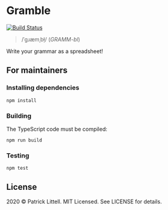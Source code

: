 Gramble
=======

[![Build Status](https://travis-ci.org/littell/gramble_ts.svg?branch=master)](https://travis-ci.org/littell/gramble_ts)

> /ˈɡɹæmˌbɫ̣/ (_GRAMM-bl_)

Write your grammar as a spreadsheet!

<!-- TODO: put an animated GIF here, showing it off! -->

For maintainers
---------------

### Installing dependencies

    npm install

### Building

The TypeScript code must be compiled:

    npm run build


### Testing

    npm test


License
-------

2020 © Patrick Littell. MIT Licensed. See LICENSE for details.

